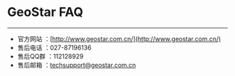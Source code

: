 # GeoStar FAQ
---
- 官方网站 ：[http://www.geostar.com.cn/](http://www.geostar.com.cn/) 
- 售后电话 ：027-87196136
- 售后QQ群 ：112128929
- 售后邮箱 ：techsupport@geostar.com.cn
